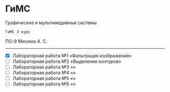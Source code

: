 # ГиМС 
Графические и мультимедийные системы

` ГиМС 3 курс `

ПО-9 Мисиюк А. С.

---

- [x] Лабораторная работа №1 «Фильтрация изображений»
- [ ] Лабораторная работа №2 «Выделение контуров»
- [ ] Лабораторная работа №3 «»
- [ ] Лабораторная работа №4 «»
- [ ] Лабораторная работа №5 «»
- [ ] Лабораторная работа №6 «»
